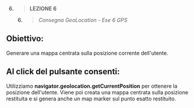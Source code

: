 6. > **LEZIONE 6**
     6. > *Consegna GeoLocation - Ese 6 GPS*
   
## Obiettivo:
Generare una mappa centrata sulla posizione corrente dell'utente.

## Al click del pulsante consenti:
Utilizziamo **navigator.geolocation.getCurrentPosition** per ottenere la posizione dell'utente. Viene poi creata una mappa centrata sulla posizione restituita e si genera anche un map marker sul punto esatto restituito.